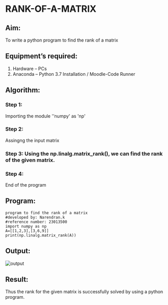 # RANK-OF-A-MATRIX
## Aim:
To write a python program to find the rank of a matrix
## Equipment’s required:
1. 	Hardware – PCs
2. 	Anaconda – Python 3.7 Installation / Moodle-Code Runner
## Algorithm:
### Step 1: 
Importing the module ''numpy' as 'np'
### Step 2: 
Assingng the input matrix
### Step 3: Using the np.linalg.matrix_rank(), we can find the rank of the given matrix.
### Step 4: 
End of the program
## Program:
```
program to find the rank of a matrix
#developed by: Narendran.k
#reference number: 23013500
import numpy as np
A=[[1,2,3],[3,6,9]]
print(np.linalg.matrix_rank(A))
```
## Output:
![output](https://github.com/Narendran-sec/RANK-OF-A-MATRIX/assets/147473131/9d23671b-3002-4b0c-b9e1-4ce3f108ee27)
## Result:
Thus the rank for the given matrix is successfully solved by  using a python program.


